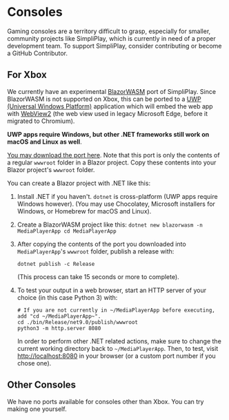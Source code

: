 # Consoles
Gaming consoles are a territory difficult to grasp, especially for smaller, community projects like SimpliPlay, which is currently in need of a proper development team. To support SimpliPlay, consider contributing or become a GitHub Contributor.

## For Xbox
We currently have an experimental [BlazorWASM](https://dotnet.microsoft.com/en-us/apps/aspnet/web-apps/blazor) port of SimpliPlay. Since BlazorWASM is not supported
on Xbox, this can be ported to a [UWP (Universal Windows Platform)](https://learn.microsoft.com/en-us/windows/uwp/) application which will
embed the web app with [WebView2](https://learn.microsoft.com/en-us/microsoft-edge/webview2/) (the web view used in legacy Microsoft Edge, before it migrated to Chromium).

**UWP apps require Windows, but other .NET frameworks still work on macOS and Linux as well**.

[You may download the port here](https://www.dropbox.com/scl/fi/gt9errf3b6kk6nzcaedzu/wwwroot.zip?rlkey=5gktt0fydaa6zca43zojdntoz&st=x1pk2qon&dl=1).
Note that this port is only the contents of a regular `wwwroot` folder in a Blazor project. Copy these contents into your Blazor project's `wwwroot` folder.

You can create a Blazor project with .NET like this:

1. Install .NET if you haven't. `dotnet` is cross-platform (UWP apps require Windows however). (You may use Chocolatey, Microsoft installers for Windows, or Homebrew for macOS and Linux).
2. Create a BlazorWASM project like this:
   `
   dotnet new blazorwasm -n MediaPlayerApp
   cd MediaPlayerApp
   `
   
4. After copying the contents of the port you downloaded into `MediaPlayerApp`'s `wwwroot` folder, publish a release with:
   
   `
   dotnet publish -c Release 
   `
   
   (This process can take 15 seconds or more to complete).

6. To test your output in a web browser, start an HTTP server of your choice (in this case Python 3) with:
   
   ```
   # If you are not currently in ~/MediaPlayerApp before executing, add "cd ~/MediaPlayerApp~".
   cd ./bin/Release/net9.0/publish/wwwroot
   python3 -m http.server 8080
   ```
   
   In order to perform other .NET related actions, make sure to change the current working directory back to `~/MediaPlayerApp`.
   Then, to test, visit [http://localhost:8080](http://localhost:8080) in your browser (or a custom port number if you chose one).

## Other Consoles
We have no ports available for consoles other than Xbox. You can try making one yourself.
